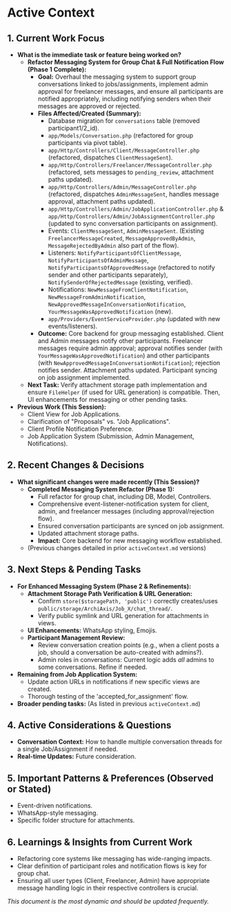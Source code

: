 # Active Context

## 1. Current Work Focus

* **What is the immediate task or feature being worked on?**
    * **Refactor Messaging System for Group Chat & Full Notification Flow (Phase 1 Complete):**
        * **Goal:** Overhaul the messaging system to support group conversations linked to jobs/assignments, implement admin approval for freelancer messages, and ensure all participants are notified appropriately, including notifying senders when their messages are approved or rejected.
        * **Files Affected/Created (Summary):**
            * Database migration for `conversations` table (removed participant1/2_id).
            * `app/Models/Conversation.php` (refactored for group participants via pivot table).
            * `app/Http/Controllers/Client/MessageController.php` (refactored, dispatches `ClientMessageSent`).
            * `app/Http/Controllers/Freelancer/MessageController.php` (refactored, sets messages to `pending_review`, attachment paths updated).
            * `app/Http/Controllers/Admin/MessageController.php` (refactored, dispatches `AdminMessageSent`, handles message approval, attachment paths updated).
            * `app/Http/Controllers/Admin/JobApplicationController.php` & `app/Http/Controllers/Admin/JobAssignmentController.php` (updated to sync conversation participants on assignment).
            * Events: `ClientMessageSent`, `AdminMessageSent`. (Existing `FreelancerMessageCreated`, `MessageApprovedByAdmin`, `MessageRejectedByAdmin` also part of the flow).
            * Listeners: `NotifyParticipantsOfClientMessage`, `NotifyParticipantsOfAdminMessage`, `NotifyParticipantsOfApprovedMessage` (refactored to notify sender and other participants separately), `NotifySenderOfRejectedMessage` (existing, verified).
            * Notifications: `NewMessageFromClientNotification`, `NewMessageFromAdminNotification`, `NewApprovedMessageInConversationNotification`, `YourMessageWasApprovedNotification` (new).
            * `app/Providers/EventServiceProvider.php` (updated with new events/listeners).
        * **Outcome:** Core backend for group messaging established. Client and Admin messages notify other participants. Freelancer messages require admin approval; approval notifies sender (with `YourMessageWasApprovedNotification`) and other participants (with `NewApprovedMessageInConversationNotification`); rejection notifies sender. Attachment paths updated. Participant syncing on job assignment implemented.
    * **Next Task:** Verify attachment storage path implementation and ensure `FileHelper` (if used for URL generation) is compatible. Then, UI enhancements for messaging or other pending tasks.
* **Previous Work (This Session):**
    * Client View for Job Applications.
    * Clarification of "Proposals" vs. "Job Applications".
    * Client Profile Notification Preference.
    * Job Application System (Submission, Admin Management, Notifications).

## 2. Recent Changes & Decisions

* **What significant changes were made recently (This Session)?**
    * **Completed Messaging System Refactor (Phase 1):**
        * Full refactor for group chat, including DB, Model, Controllers.
        * Comprehensive event-listener-notification system for client, admin, and freelancer messages (including approval/rejection flow).
        * Ensured conversation participants are synced on job assignment.
        * Updated attachment storage paths.
        * **Impact:** Core backend for new messaging workflow established.
    * (Previous changes detailed in prior `activeContext.md` versions)

## 3. Next Steps & Pending Tasks

* **For Enhanced Messaging System (Phase 2 & Refinements):**
    * **Attachment Storage Path Verification & URL Generation:**
        * Confirm `store($storagePath, 'public')` correctly creates/uses `public/storage/ArchiAxis/Job_X/chat_thread/`.
        * Verify public symlink and URL generation for attachments in views.
    * **UI Enhancements:** WhatsApp styling, Emojis.
    * **Participant Management Review:**
        * Review conversation creation points (e.g., when a client posts a job, should a conversation be auto-created with admins?).
        * Admin roles in conversations: Current logic adds *all* admins to some conversations. Refine if needed.
* **Remaining from Job Application System:**
    * Update action URLs in notifications if new specific views are created.
    * Thorough testing of the 'accepted_for_assignment' flow.
* **Broader pending tasks:** (As listed in previous `activeContext.md`)

## 4. Active Considerations & Questions

* **Conversation Context:** How to handle multiple conversation threads for a single Job/Assignment if needed.
* **Real-time Updates:** Future consideration.

## 5. Important Patterns & Preferences (Observed or Stated)

* Event-driven notifications.
* WhatsApp-style messaging.
* Specific folder structure for attachments.

## 6. Learnings & Insights from Current Work

* Refactoring core systems like messaging has wide-ranging impacts.
* Clear definition of participant roles and notification flows is key for group chat.
* Ensuring all user types (Client, Freelancer, Admin) have appropriate message handling logic in their respective controllers is crucial.

*This document is the most dynamic and should be updated frequently.*
